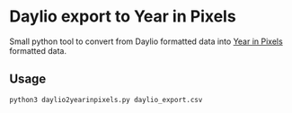 # Daylio export to Year in Pixels

Small python tool to convert from Daylio formatted data into [Year in Pixels](http://year-in-pixels.glitch.me) formatted data.

## Usage

    python3 daylio2yearinpixels.py daylio_export.csv


